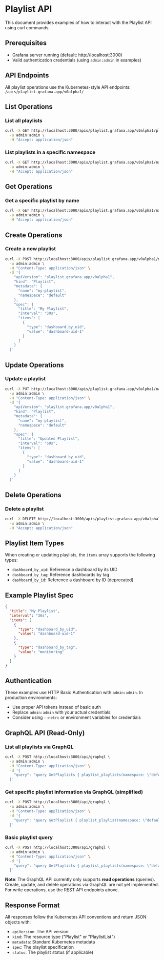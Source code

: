 # Playlist API

This document provides examples of how to interact with the Playlist API using curl commands.

## Prerequisites

- Grafana server running (default: http://localhost:3000)
- Valid authentication credentials (using `admin:admin` in examples)

## API Endpoints

All playlist operations use the Kubernetes-style API endpoints: `/apis/playlist.grafana.app/v0alpha1/`

## List Operations

### List all playlists

```bash
curl -X GET http://localhost:3000/apis/playlist.grafana.app/v0alpha1/playlists \
  -u admin:admin \
  -H "Accept: application/json"
```

### List playlists in a specific namespace

```bash
curl -X GET http://localhost:3000/apis/playlist.grafana.app/v0alpha1/namespaces/default/playlists \
  -u admin:admin \
  -H "Accept: application/json"
```

## Get Operations

### Get a specific playlist by name

```bash
curl -X GET http://localhost:3000/apis/playlist.grafana.app/v0alpha1/namespaces/default/playlists/YOUR_PLAYLIST_NAME \
  -u admin:admin \
  -H "Accept: application/json"
```

## Create Operations

### Create a new playlist

```bash
curl -X POST http://localhost:3000/apis/playlist.grafana.app/v0alpha1/namespaces/default/playlists \
  -u admin:admin \
  -H "Content-Type: application/json" \
  -d '{
    "apiVersion": "playlist.grafana.app/v0alpha1",
    "kind": "Playlist",
    "metadata": {
      "name": "my-playlist",
      "namespace": "default"
    },
    "spec": {
      "title": "My Playlist",
      "interval": "30s",
      "items": [
        {
          "type": "dashboard_by_uid",
          "value": "dashboard-uid-1"
        }
      ]
    }
  }'
```

## Update Operations

### Update a playlist

```bash
curl -X PUT http://localhost:3000/apis/playlist.grafana.app/v0alpha1/namespaces/default/playlists/my-playlist \
  -u admin:admin \
  -H "Content-Type: application/json" \
  -d '{
    "apiVersion": "playlist.grafana.app/v0alpha1",
    "kind": "Playlist",
    "metadata": {
      "name": "my-playlist",
      "namespace": "default"
    },
    "spec": {
      "title": "Updated Playlist",
      "interval": "60s",
      "items": [
        {
          "type": "dashboard_by_uid",
          "value": "dashboard-uid-1"
        }
      ]
    }
  }'
```

## Delete Operations

### Delete a playlist

```bash
curl -X DELETE http://localhost:3000/apis/playlist.grafana.app/v0alpha1/namespaces/default/playlists/my-playlist \
  -u admin:admin \
  -H "Accept: application/json"
```

## Playlist Item Types

When creating or updating playlists, the `items` array supports the following types:

- `dashboard_by_uid`: Reference a dashboard by its UID
- `dashboard_by_tag`: Reference dashboards by tag
- `dashboard_by_id`: Reference a dashboard by ID (deprecated)

## Example Playlist Spec

```json
{
  "title": "My Playlist",
  "interval": "30s",
  "items": [
    {
      "type": "dashboard_by_uid",
      "value": "dashboard-uid-1"
    },
    {
      "type": "dashboard_by_tag",
      "value": "monitoring"
    }
  ]
}
```

## Authentication

These examples use HTTP Basic Authentication with `admin:admin`. In production environments:

- Use proper API tokens instead of basic auth
- Replace `admin:admin` with your actual credentials
- Consider using `--netrc` or environment variables for credentials

## GraphQL API (Read-Only)

### List all playlists via GraphQL

```bash
curl -X POST http://localhost:3000/api/graphql \
  -u admin:admin \
  -H "Content-Type: application/json" \
  -d '{
    "query": "query GetPlaylists { playlist_playlists(namespace: \"default\") { items { metadata { name namespace creationTimestamp } uid name interval items { id playlistUid type value order title } } } }"
  }'
```

### Get specific playlist information via GraphQL (simplified)

```bash
curl -X POST http://localhost:3000/api/graphql \
  -u admin:admin \
  -H "Content-Type: application/json" \
  -d '{
    "query": "query GetPlaylist { playlist_playlist(namespace: \"default\", name: \"my-playlist\") { metadata { name } uid name interval } }"
  }'
```

### Basic playlist query

```bash
curl -X POST http://localhost:3000/api/graphql \
  -u admin:admin \
  -H "Content-Type: application/json" \
  -d '{
    "query": "query GetPlaylists { playlist_playlists(namespace: \"default\") { items { metadata { name } uid name interval } } }"
  }'
```

**Note**: The GraphQL API currently only supports **read operations** (queries). Create, update, and delete operations via GraphQL are not yet implemented. For write operations, use the REST API endpoints above.

## Response Format

All responses follow the Kubernetes API conventions and return JSON objects with:

- `apiVersion`: The API version
- `kind`: The resource type ("Playlist" or "PlaylistList")
- `metadata`: Standard Kubernetes metadata
- `spec`: The playlist specification
- `status`: The playlist status (if applicable)

